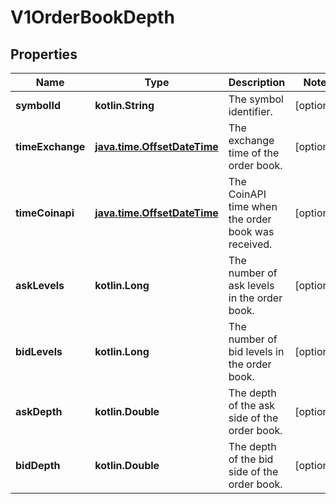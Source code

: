 
# V1OrderBookDepth

## Properties
| Name | Type | Description | Notes |
| ------------ | ------------- | ------------- | ------------- |
| **symbolId** | **kotlin.String** | The symbol identifier. |  [optional] |
| **timeExchange** | [**java.time.OffsetDateTime**](java.time.OffsetDateTime.md) | The exchange time of the order book. |  [optional] |
| **timeCoinapi** | [**java.time.OffsetDateTime**](java.time.OffsetDateTime.md) | The CoinAPI time when the order book was received. |  [optional] |
| **askLevels** | **kotlin.Long** | The number of ask levels in the order book. |  [optional] |
| **bidLevels** | **kotlin.Long** | The number of bid levels in the order book. |  [optional] |
| **askDepth** | **kotlin.Double** | The depth of the ask side of the order book. |  [optional] |
| **bidDepth** | **kotlin.Double** | The depth of the bid side of the order book. |  [optional] |



